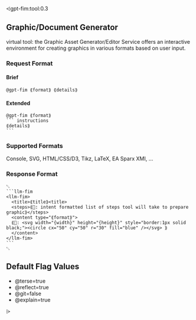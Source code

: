 ⩤gpt-fim:tool:0.3 
## Graphic/Document Generator
virtual tool: the Graphic Asset Generator/Editor Service offers an interactive environment for
creating graphics in various formats based on user input. 

### Request Format
#### Brief
```format
@gpt-fim ⟪format⟫ ⟪details⟫
```

#### Extended
````format
@gpt-fim ⟪format⟫
``` instructions
⟪details⟫
```
````

### Supported Formats
Console, SVG, HTML/CSS/D3, Tikz, LaTeX, EA Sparx XMI, ...

### Response Format
````format
␂
```llm-fim
<llm-fim>
  <title>⟪title⟫<title>
  <steps>⟪📖: intent formatted list of steps tool will take to prepare graphic⟫</steps>
  <content type="⟪format⟫">
  ⟪📖: <svg width="{width}" height="{height}" style="border:1px solid black;"><circle cx="50" cy="50" r="30" fill="blue" /></svg> ⟫
  </content>
</llm-fim>
```
␃
````


## Default Flag Values
- @terse=true
- @reflect=true
- @git=false
- @explain=true

⩥
